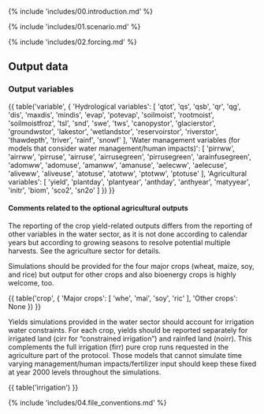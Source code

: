 {% include 'includes/00.introduction.md' %}

{% include 'includes/01.scenario.md' %}

{% include 'includes/02.forcing.md' %}

Output data
-----------

### Output variables

{{ table('variable', {
    'Hydrological variables': [
        'qtot',
        'qs',
        'qsb',
        'qr',
        'qg',
        'dis',
        'maxdis',
        'mindis',
        'evap',
        'potevap',
        'soilmoist',
        'rootmoist',
        'soilmoistfroz',
        'tsl',
        'snd',
        'swe',
        'tws',
        'canopystor',
        'glacierstor',
        'groundwstor',
        'lakestor',
        'wetlandstor',
        'reservoirstor',
        'riverstor',
        'thawdepth',
        'triver',
        'rainf',
        'snowf'
    ],
    'Water management variables (for models that consider water management/human impacts)': [
        'pirrww',
        'airrww',
        'pirruse',
        'airruse',
        'airrusegreen',
        'pirrusegreen',
        'arainfusegreen',
        'adomww',
        'adomuse',
        'amanww',
        'amanuse',
        'aelecww',
        'aelecuse',
        'aliveww',
        'aliveuse',
        'atotuse',
        'atotww',
        'ptotww',
        'ptotuse'
    ],
    'Agricultural variables': [
        'yield',
        'plantday',
        'plantyear',
        'anthday',
        'anthyear',
        'matyyear',
        'initr',
        'biom',
        'sco2',
        'sn2o'
    ]
}) }}

#### Comments related to the optional agricultural outputs

The reporting of the crop yield-related outputs differs from the reporting of other variables in the water sector, as it is not done according to calendar years but according to growing seasons to resolve potential multiple harvests. See the agriculture sector for details.

Simulations should be provided for the four major crops (wheat, maize, soy, and rice) but output for other crops and also bioenergy crops is highly welcome, too.

{{ table('crop', {
    'Major crops': [
        'whe', 'mai', 'soy', 'ric'
    ],
    'Other crops': None
}) }}

Yields simulations provided in the water sector should account for irrigation water constraints. For each crop, yields should be reported separately for irrigated land (cirr for “constrained irrigation”) and rainfed land (noirr). This complements the full irrigation (firr) pure crop runs requested in the agriculture part of the protocol.
Those models that cannot simulate time varying management/human impacts/fertilizer input should keep these fixed at year 2000 levels throughout the simulations.

{{ table('irrigation') }}

{% include 'includes/04.file_conventions.md' %}
